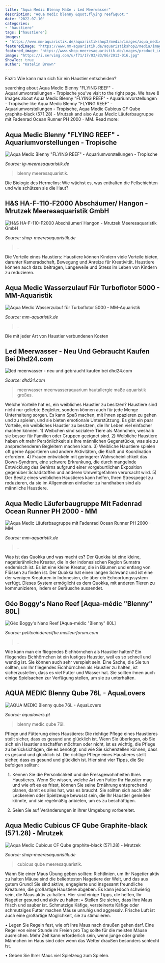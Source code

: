 ```yaml
---
title: "Aqua Medic Blenny Maße : Led Meerwasser"
description: "Aqua medic blenny &quot;flying reef&quot;"
date: "2022-07-10"
categories:
- "haustiere"
tags: ["haustiere"]
images:
- "https://www.mm-aquaristik.de/aquaristikshop2/media/images/aqua_medic_fadenrad_ph_2000-large.png"
featuredImage: "https://www.mm-aquaristik.de/aquaristikshop2/media/images/aqua-medic-wasserzulauf-turboflotor-5000.png"
featured_image: "https://www.shop-meeresaquaristik.de/images/product_images/popup_images/15332_0.jpg"
image: "https://i.servimg.com/u/f71/17/03/83/86/2013-016.jpg"
ShowToc: true
author: "Katelin Brown"
---
```



Fazit: Wie kann man sich für ein Haustier entscheiden?

	

		
searching about Aqua Medic Blenny &quot;FLYING REEF&quot; - Aquariumvorstellungen - Tropische you've visit to the right page. We have 8 Images about Aqua Medic Blenny &quot;FLYING REEF&quot; - Aquariumvorstellungen - Tropische like Aqua Medic Blenny &quot;FLYING REEF&quot; - Aquariumvorstellungen - Tropische, Aqua Medic Cubicus CF Qube graphite-black (571.28) - Mrutzek and also Aqua Medic Läuferbaugruppe mit Fadenrad Ocean Runner PH 2000 - MM. Read more:
		
    
## Aqua Medic Blenny &quot;FLYING REEF&quot; - Aquariumvorstellungen - Tropische

<img loading=lazy src="https://ig-meeresaquaristik.de/index.php/Attachment/12899-IMG-20200707-114115-jpg/" onerror="this.onerror=null;this.src='https://tse3.mm.bing.net/th?id=OIP.IaqgOyrbly0lEJDA8eMz7wHaJ3&amp;pid=15.1';" alt="Aqua Medic Blenny &quot;FLYING REEF&quot; - Aquariumvorstellungen - Tropische">

_Source: ig-meeresaquaristik.de_

>blenny meeresaquaristik. 

	

Die Biologie des Hermelins: Wie wächst es, was enthalten die Fellschichten und wie schützen sie die Haut?

    
## H&amp;S HA-F-110-F2000 Abschäumer/ Hangon - Mrutzek Meeresaquaristik GmbH

<img loading=lazy src="https://www.shop-meeresaquaristik.de/images/product_images/popup_images/15332_0.jpg" onerror="this.onerror=null;this.src='https://tse3.mm.bing.net/th?id=OIP.NWdGRlc-cC9QcN-oVCZl_wHaK5&amp;pid=15.1';" alt="H&amp;S HA-F-110-F2000 Abschäumer/ Hangon - Mrutzek Meeresaquaristik GmbH">

_Source: shop-meeresaquaristik.de_

>. 

	

Die Vorteile eines Haustiers:
Haustiere können Kindern viele Vorteile bieten, darunter Kameradschaft, Bewegung und Anreize für Kreativität. Haustiere können auch dazu beitragen, Langeweile und Stress im Leben von Kindern zu reduzieren.

    
## Aqua Medic Wasserzulauf Für Turboflotor 5000 - MM-Aquaristik

<img loading=lazy src="https://www.mm-aquaristik.de/aquaristikshop2/media/images/aqua-medic-wasserzulauf-turboflotor-5000.png" onerror="this.onerror=null;this.src='https://tse1.mm.bing.net/th?id=OIP.ODgPKYFEpsbSPTMFMou5SwHaE-&amp;pid=15.1';" alt="Aqua Medic Wasserzulauf für Turboflotor 5000 - MM-Aquaristik">

_Source: mm-aquaristik.de_

>. 

	

Die mit jeder Art von Haustier verbundenen Kosten

    
## Led Meerwasser - Neu Und Gebraucht Kaufen Bei Dhd24.com

<img loading=lazy src="http://bild1.qimage.de/meerwasseraquarium-komplett-foto-bild-108130751.jpg" onerror="this.onerror=null;this.src='https://tse1.mm.bing.net/th?id=OIP.KaO_S0rRHwazsQj7xXqbVQHaFj&amp;pid=15.1';" alt="led meerwasser - neu und gebraucht kaufen bei dhd24.com">

_Source: dhd24.com_

>meerwasser meerwasseraquarium hautallergie maße aquaristik großes. 

	

Welche Vorteile hat es, ein weibliches Haustier zu besitzen?
Haustiere sind nicht nur geliebte Begleiter, sondern können auch für jede Menge Unterhaltung sorgen. Es kann Spaß machen, mit ihnen spazieren zu gehen und zu spielen, und sie bieten emotionale Unterstützung. Es gibt ein paar Vorteile, ein weibliches Haustier zu besitzen, die Ihr Leben viel einfacher machen können. 1) Weibchen sind sozialere Tiere als Männchen, weshalb sie besser für Familien oder Gruppen geeignet sind. 2) Weibliche Haustiere haben oft mehr Persönlichkeit als ihre männlichen Gegenstücke, was sie zu ansprechenderen Begleitern machen kann. 3) Weibliche Haustiere spielen oft gerne Apportieren und andere Aktivitäten, die Kraft und Koordination erfordern. 4) Frauen entwickeln mit geringerer Wahrscheinlichkeit das Down-Syndrom, eine schwere Erkrankung, die durch mangelnde Entwicklung des Gehirns aufgrund einer vorgeburtlichen Exposition gegenüber Schadstoffen und anderen Umweltgefahren verursacht wird. 5) Der Besitz eines weiblichen Haustieres kann helfen, Ihren Stresspegel zu reduzieren, da sie im Allgemeinen einfacher zu handhaben sind als männliche Haustiere.

    
## Aqua Medic Läuferbaugruppe Mit Fadenrad Ocean Runner PH 2000 - MM

<img loading=lazy src="https://www.mm-aquaristik.de/aquaristikshop2/media/images/aqua_medic_fadenrad_ph_2000-large.png" onerror="this.onerror=null;this.src='https://tse3.mm.bing.net/th?id=OIP.P0ubJTPpKnW2gqiMzn43IgHaHJ&amp;pid=15.1';" alt="Aqua Medic Läuferbaugruppe mit Fadenrad Ocean Runner PH 2000 - MM">

_Source: mm-aquaristik.de_

>. 

	

Was ist das Quokka und was macht es?
Der Quokka ist eine kleine, nagetierähnliche Kreatur, die in der indonesischen Region Sumatra endemisch ist. Es ist eine kleine Kreatur, die in Bäumen und entlang von Flüssen zu finden ist. Der Quokka hat einen langen Schwanz und ist eine der wenigen Kreaturen in Indonesien, die über ein Echoortungssystem verfügt. Dieses System ermöglicht es dem Quokka, mit anderen Tieren zu kommunizieren, indem er Geräusche aussendet.

    
## Géo Boggy&#039;s Nano Reef [Aqua-médic &quot;Blenny&quot; 80L]

<img loading=lazy src="https://i.servimg.com/u/f71/17/03/83/86/2013-016.jpg" onerror="this.onerror=null;this.src='https://tse1.mm.bing.net/th?id=OIP._jLnFLoYJiO5Bf6_ZndlmgHaJ3&amp;pid=15.1';" alt="Géo Boggy&#039;s Nano Reef [Aqua-médic &quot;Blenny&quot; 80L]">

_Source: petitcoinderecifbe.meilleurforum.com_

>. 

	

Wie kann man ein fliegendes Eichhörnchen als Haustier halten?
Ein fliegendes Eichhörnchen ist ein lustiges Haustier, weil es so schnell und wendig ist. Sie können auch sehr verspielt sein. Eine Sache, die Sie tun sollten, um Ihr fliegendes Eichhörnchen als Haustier zu halten, ist sicherzustellen, dass es viel Futter und Wasser hat. Sie sollten ihnen auch einige Spielsachen zur Verfügung stellen, um sie zu unterhalten.

    
## AQUA MEDIC Blenny Qube 76L - AquaLovers

<img loading=lazy src="https://www.aqualovers.pt/images/1856/blenny-cube-nano-reef.png" onerror="this.onerror=null;this.src='https://tse4.mm.bing.net/th?id=OIP.vg0BYXz4Go0yTjV5k1o5iAHaHa&amp;pid=15.1';" alt="AQUA MEDIC Blenny qube 76L - AquaLovers">

_Source: aqualovers.pt_

>blenny medic qube 76l. 

	

Pflege und Fütterung eines Haustieres: Die richtige Pflege eines Haustieres stellt sicher, dass es gesund und glücklich ist.
Wenn Sie überlegen, ob Sie sich ein Haustier anschaffen möchten oder nicht, ist es wichtig, die Pflege zu berücksichtigen, die es benötigt, und wie Sie sicherstellen können, dass es gesund und glücklich ist. Die richtige Pflege eines Haustieres stellt sicher, dass es gesund und glücklich ist. Hier sind vier Tipps, die Sie befolgen sollten:
1. Kennen Sie die Persönlichkeit und die Fressgewohnheiten Ihres Haustieres. Wenn Sie wissen, welche Art von Futter Ihr Haustier mag und wie oft es es frisst, können Sie seine Ernährung entsprechend planen, damit es alles hat, was es braucht. Sie sollten sich auch aller Leckereien oder Spielzeuge bewusst sein, die Ihr Haustier genießen könnte, und sie regelmäßig anbieten, um es zu beschäftigen.

2. Seien Sie auf Veränderungen in ihrer Umgebung vorbereitet.

    
## Aqua Medic Cubicus CF Qube Graphite-black (571.28) - Mrutzek

<img loading=lazy src="https://www.shop-meeresaquaristik.de/images/product_images/popup_images/18387_2.jpg" onerror="this.onerror=null;this.src='https://tse2.mm.bing.net/th?id=OIP.uhaC_hD2mP6HCiQU4tsWzwHaHa&amp;pid=15.1';" alt="Aqua Medic Cubicus CF Qube graphite-black (571.28) - Mrutzek">

_Source: shop-meeresaquaristik.de_

>cubicus qube meeresaquaristik. 

	

Wann Sie einer Maus Übung geben sollten: Richtlinien, um Ihr Nagetier aktiv zu halten
Mäuse sind die beliebtesten Nagetiere der Welt, und das aus gutem Grund! Sie sind aktive, engagierte und insgesamt freundliche Kreaturen, die großartige Haustiere abgeben. Es kann jedoch schwierig sein, die Maus aktiv zu halten. Hier sind einige Tipps, die helfen, Ihr Nagetier gesund und aktiv zu halten:
• Stellen Sie sicher, dass Ihre Maus frisch und sauber ist. Schmutzige Käfige, versteinerte Käfige oder schmutziges Futter machen Mäuse unruhig und aggressiv. Frische Luft ist auch eine großartige Möglichkeit, sie zu stimulieren.

• Legen Sie Regeln fest, wie oft Ihre Maus nach draußen gehen darf. Eine Regel von einer Stunde im Freien pro Tag sollte für die meisten Mäuse ausreichen. Mehr Zeit kann erforderlich sein, wenn junge oder große Männchen im Haus sind oder wenn das Wetter draußen besonders schlecht ist.

• Geben Sie Ihrer Maus viel Spielzeug zum Spielen.

